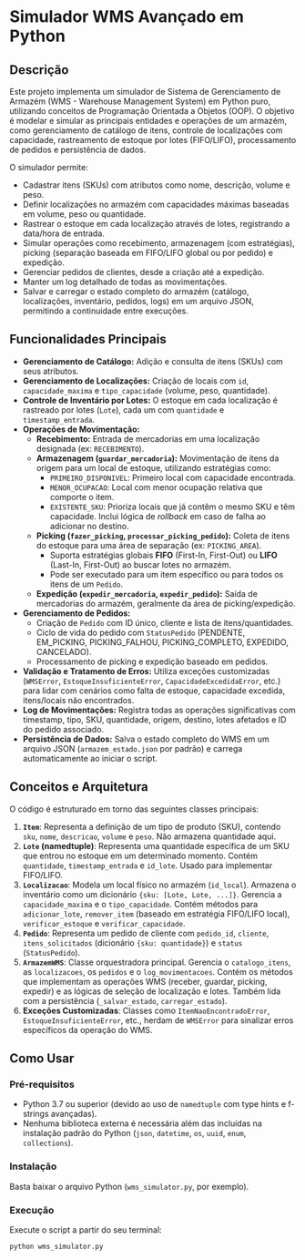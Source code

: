 # Simulador WMS Avançado em Python

## Descrição

Este projeto implementa um simulador de Sistema de Gerenciamento de Armazém (WMS - Warehouse Management System) em Python puro, utilizando conceitos de Programação Orientada a Objetos (OOP). O objetivo é modelar e simular as principais entidades e operações de um armazém, como gerenciamento de catálogo de itens, controle de localizações com capacidade, rastreamento de estoque por lotes (FIFO/LIFO), processamento de pedidos e persistência de dados.

O simulador permite:
*   Cadastrar itens (SKUs) com atributos como nome, descrição, volume e peso.
*   Definir localizações no armazém com capacidades máximas baseadas em volume, peso ou quantidade.
*   Rastrear o estoque em cada localização através de lotes, registrando a data/hora de entrada.
*   Simular operações como recebimento, armazenagem (com estratégias), picking (separação baseada em FIFO/LIFO global ou por pedido) e expedição.
*   Gerenciar pedidos de clientes, desde a criação até a expedição.
*   Manter um log detalhado de todas as movimentações.
*   Salvar e carregar o estado completo do armazém (catálogo, localizações, inventário, pedidos, logs) em um arquivo JSON, permitindo a continuidade entre execuções.

## Funcionalidades Principais

*   **Gerenciamento de Catálogo:** Adição e consulta de itens (SKUs) com seus atributos.
*   **Gerenciamento de Localizações:** Criação de locais com `id`, `capacidade_maxima` e `tipo_capacidade` (volume, peso, quantidade).
*   **Controle de Inventário por Lotes:** O estoque em cada localização é rastreado por lotes (`Lote`), cada um com `quantidade` e `timestamp_entrada`.
*   **Operações de Movimentação:**
    *   **Recebimento:** Entrada de mercadorias em uma localização designada (ex: `RECEBIMENTO`).
    *   **Armazenagem (`guardar_mercadoria`):** Movimentação de itens da origem para um local de estoque, utilizando estratégias como:
        *   `PRIMEIRO_DISPONIVEL`: Primeiro local com capacidade encontrada.
        *   `MENOR_OCUPACAO`: Local com menor ocupação relativa que comporte o item.
        *   `EXISTENTE_SKU`: Prioriza locais que já contêm o mesmo SKU e têm capacidade.
        Inclui lógica de *rollback* em caso de falha ao adicionar no destino.
    *   **Picking (`fazer_picking`, `processar_picking_pedido`):** Coleta de itens do estoque para uma área de separação (ex: `PICKING_AREA`).
        *   Suporta estratégias globais **FIFO** (First-In, First-Out) ou **LIFO** (Last-In, First-Out) ao buscar lotes no armazém.
        *   Pode ser executado para um item específico ou para todos os itens de um `Pedido`.
    *   **Expedição (`expedir_mercadoria`, `expedir_pedido`):** Saída de mercadorias do armazém, geralmente da área de picking/expedição.
*   **Gerenciamento de Pedidos:**
    *   Criação de `Pedido` com ID único, cliente e lista de itens/quantidades.
    *   Ciclo de vida do pedido com `StatusPedido` (PENDENTE, EM_PICKING, PICKING_FALHOU, PICKING_COMPLETO, EXPEDIDO, CANCELADO).
    *   Processamento de picking e expedição baseado em pedidos.
*   **Validação e Tratamento de Erros:** Utiliza exceções customizadas (`WMSError`, `EstoqueInsuficienteError`, `CapacidadeExcedidaError`, etc.) para lidar com cenários como falta de estoque, capacidade excedida, itens/locais não encontrados.
*   **Log de Movimentações:** Registra todas as operações significativas com timestamp, tipo, SKU, quantidade, origem, destino, lotes afetados e ID do pedido associado.
*   **Persistência de Dados:** Salva o estado completo do WMS em um arquivo JSON (`armazem_estado.json` por padrão) e carrega automaticamente ao iniciar o script.

## Conceitos e Arquitetura

O código é estruturado em torno das seguintes classes principais:

1.  **`Item`**: Representa a definição de um tipo de produto (SKU), contendo `sku`, `nome`, `descricao`, `volume` e `peso`. Não armazena quantidade aqui.
2.  **`Lote` (namedtuple)**: Representa uma quantidade específica de um SKU que entrou no estoque em um determinado momento. Contém `quantidade`, `timestamp_entrada` e `id_lote`. Usado para implementar FIFO/LIFO.
3.  **`Localizacao`**: Modela um local físico no armazém (`id_local`). Armazena o inventário como um dicionário `{sku: [Lote, Lote, ...]}`. Gerencia a `capacidade_maxima` e o `tipo_capacidade`. Contém métodos para `adicionar_lote`, `remover_item` (baseado em estratégia FIFO/LIFO local), `verificar_estoque` e `verificar_capacidade`.
4.  **`Pedido`**: Representa um pedido de cliente com `pedido_id`, `cliente`, `itens_solicitados` (dicionário `{sku: quantidade}`) e `status` (`StatusPedido`).
5.  **`ArmazemWMS`**: Classe orquestradora principal. Gerencia o `catalogo_itens`, as `localizacoes`, os `pedidos` e o `log_movimentacoes`. Contém os métodos que implementam as operações WMS (receber, guardar, picking, expedir) e as lógicas de seleção de localização e lotes. Também lida com a persistência (`_salvar_estado`, `carregar_estado`).
6.  **Exceções Customizadas**: Classes como `ItemNaoEncontradoError`, `EstoqueInsuficienteError`, etc., herdam de `WMSError` para sinalizar erros específicos da operação do WMS.

## Como Usar

### Pré-requisitos

*   Python 3.7 ou superior (devido ao uso de `namedtuple` com type hints e f-strings avançadas).
*   Nenhuma biblioteca externa é necessária além das incluídas na instalação padrão do Python (`json`, `datetime`, `os`, `uuid`, `enum`, `collections`).

### Instalação

Basta baixar o arquivo Python (`wms_simulator.py`, por exemplo).

### Execução

Execute o script a partir do seu terminal:

```bash
python wms_simulator.py
